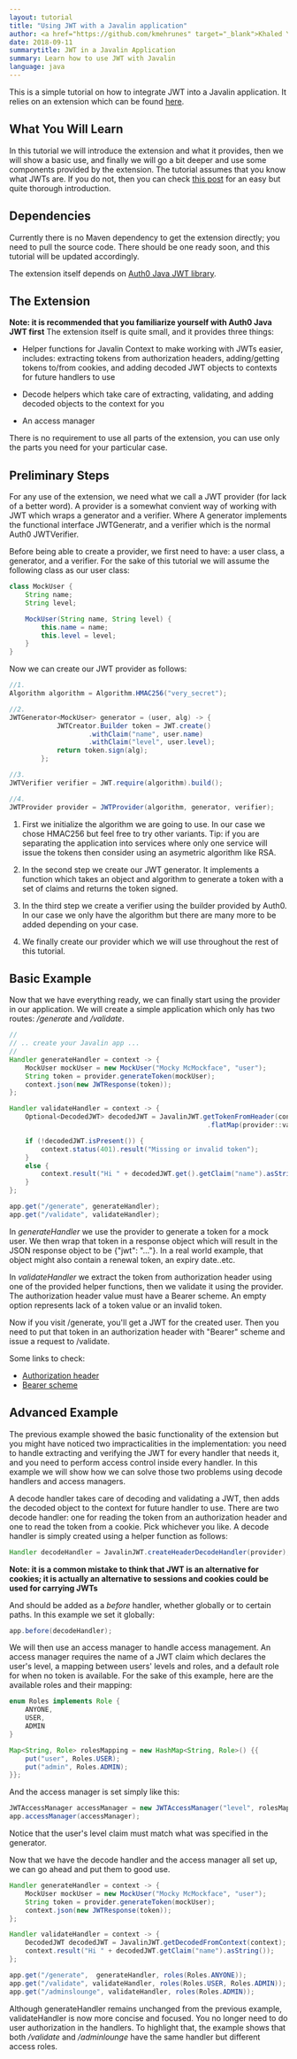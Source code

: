 ```yaml
---
layout: tutorial
title: "Using JWT with a Javalin application"
author: <a href="https://github.com/kmehrunes" target="_blank">Khaled Y.M.</a>
date: 2018-09-11
summarytitle: JWT in a Javalin Application
summary: Learn how to use JWT with Javalin
language: java
---
```


This is a simple tutorial on how to integrate JWT into a Javalin application. 
It relies on an extension which can be found [here](https://github.com/kmehrunes/javalin-jwt).

## What You Will Learn
In this tutorial we will introduce the extension and what it provides, then we will 
show a basic use, and finally we will go a bit deeper and use some components 
provided by the extension. The tutorial assumes that you know what JWTs are. If you 
do not, then you can check [this post](https://jwt.io/introduction/) for an easy but 
quite thorough introduction.

## Dependencies
Currently there is no Maven dependency to get the extension directly; you need to 
pull the source code. There should be one ready soon, and this tutorial will be 
updated accordingly.

The extension itself depends on [Auth0 Java JWT library](https://github.com/auth0/java-jwt).

## The Extension
**Note: it is recommended that you familiarize yourself with Auth0 Java JWT first**
The extension itself is quite small, and it provides three things:
- Helper functions for Javalin Context to make working with JWTs easier, 
includes: extracting tokens from authorization headers, adding/getting tokens 
to/from cookies, and adding decoded JWT objects to contexts for future handlers 
to use

- Decode helpers which take care of extracting, validating, and adding decoded 
objects to the context for you

- An access manager

There is no requirement to use all parts of the extension, you can use only 
the parts you need for your particular case.

## Preliminary Steps
For any use of the extension, we need what we call a JWT provider (for lack of
a better word). A provider is a somewhat convient way of working with JWT which 
wraps a generator and a verifier. Where A generator implements the functional 
interface JWTGeneratr, and a verifier which is the normal Auth0 JWTVerifier.

Before being able to create a provider, we first need to have: a user class,
a generator, and a verifier. For the sake of this tutorial we will assume the 
following class as our user class:
```java
class MockUser {
    String name;
    String level;

    MockUser(String name, String level) {
        this.name = name;
        this.level = level;
    }
}
```

Now we can create our JWT provider as follows:
```java
//1.
Algorithm algorithm = Algorithm.HMAC256("very_secret");

//2.
JWTGenerator<MockUser> generator = (user, alg) -> {
            JWTCreator.Builder token = JWT.create()
                    .withClaim("name", user.name)
                    .withClaim("level", user.level);
            return token.sign(alg);
        };

//3.
JWTVerifier verifier = JWT.require(algorithm).build();

//4.
JWTProvider provider = JWTProvider(algorithm, generator, verifier);
```
1) First we initialize the algorithm we are going to use. In our 
case we chose HMAC256 but feel free to try other variants. Tip: 
if you are separating the application into services where only 
one service will issue the tokens then consider using an asymetric 
algorithm like RSA.

2) In the second step we create our JWT generator. It implements 
a function which takes an object and algorithm to generate a token 
with a set of claims and returns the token signed.

3) In the third step we create a verifier using the builder 
provided by Auth0. In our case we only have the algorithm 
but there are many more to be added depending on your case.

4) We finally create our provider which we will use throughout the 
rest of this tutorial.

## Basic Example
Now that we have everything ready, we can finally start using 
the provider in our application. We will create a simple application 
which only has two routes: */generate* and */validate*.

```java
//
// .. create your Javalin app ...
//
Handler generateHandler = context -> {
    MockUser mockUser = new MockUser("Mocky McMockface", "user");
    String token = provider.generateToken(mockUser);
    context.json(new JWTResponse(token));
};

Handler validateHandler = context -> {
    Optional<DecodedJWT> decodedJWT = JavalinJWT.getTokenFromHeader(context)
                                                  .flatMap(provider::validateToken);

    if (!decodedJWT.isPresent()) {
        context.status(401).result("Missing or invalid token");
    }
    else {
        context.result("Hi " + decodedJWT.get().getClaim("name").asString());
    }
};

app.get("/generate", generateHandler);
app.get("/validate", validateHandler);
```

In *generateHandler* we use the provider to generate a token for a mock user.
We then wrap that token in a response object which will result in the JSON 
response object to be {"jwt": "..."}. In a real world example, that object 
might also contain a renewal token, an expiry date..etc.

In *validateHandler* we extract the token from authorization header using 
one of the provided helper functions, then we validate it using the provider.
The authorization header value must have a Bearer scheme. An empty option
represents lack of a token value or an invalid token.

Now if you visit /generate, you'll get a JWT for the created user. Then you 
need to put that token in an authorization header with "Bearer" scheme and 
issue a request to /validate.

Some links to check:
- [Authorization header](https://developer.mozilla.org/en-US/docs/Web/HTTP/Headers/Authorization)
- [Bearer scheme](https://tools.ietf.org/html/rfc6750)

## Advanced Example
The previous example showed the basic functionality of the extension but you 
might have noticed two impracticalities in the implementation: you need to 
handle extracting and verifying the JWT for every handler that needs it, and 
you need to perform access control inside every handler. In this example we 
will show how we can solve those two problems using decode handlers and access 
managers.

A decode handler takes care of decoding and validating a JWT, then adds 
the decoded object to the context for future handler to use. There are two 
decode handler: one for reading the token from an authorization header 
and one to read the token from a cookie. Pick whichever you like. 
A decode handler is simply created using a helper function as follows:
```java
Handler decodeHandler = JavalinJWT.createHeaderDecodeHandler(provider);
```
**Note: it is a common mistake to think that JWT is an alternative for cookies; 
it is actually an alternative to sessions and cookies could be used for carrying 
JWTs**

And should be added as a *before* handler, whether globally or to certain paths. In this example we set it globally:
```java
app.before(decodeHandler);
```

We will then use an access manager to handle access management. An access manager 
requires the name of a JWT claim which declares the user's level, a mapping between 
users' levels and roles, and a default role for when no token is available. For the 
sake of this example, here are the available roles and their mapping:
```java
enum Roles implements Role {
    ANYONE,
    USER,
    ADMIN
}

Map<String, Role> rolesMapping = new HashMap<String, Role>() {{
    put("user", Roles.USER);
    put("admin", Roles.ADMIN);
}};
```
And the access manager is set simply like this:
```java
JWTAccessManager accessManager = new JWTAccessManager("level", rolesMapping, Roles.ANYONE);
app.accessManager(accessManager);
```
Notice that the user's level claim must match what was specified in the generator.

Now that we have the decode handler and the access manager all set up, we can go 
ahead and put them to good use.

```java
Handler generateHandler = context -> {
    MockUser mockUser = new MockUser("Mocky McMockface", "user");
    String token = provider.generateToken(mockUser);
    context.json(new JWTResponse(token));
};

Handler validateHandler = context -> {
    DecodedJWT decodedJWT = JavalinJWT.getDecodedFromContext(context);
    context.result("Hi " + decodedJWT.getClaim("name").asString());
};

app.get("/generate",  generateHandler, roles(Roles.ANYONE));
app.get("/validate", validateHandler, roles(Roles.USER, Roles.ADMIN));
app.get("/adminslounge", validateHandler, roles(Roles.ADMIN));
```

Although generateHandler remains unchanged from the previous example, validateHandler 
is now more concise and focused. You no longer need to do user authorization in the 
handlers. To highlight that, the example shows that both */validate* and */adminlounge* 
have the same handler but different access roles.
